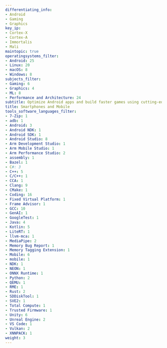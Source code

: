 ```yaml
---
differentiating_info:
- Android
- Gaming
- Graphics
key_ip:
- Cortex-X
- Cortex-A
- Immortalis
- Mali
maintopic: true
operatingsystems_filter:
- Android: 25
- Linux: 20
- macOS: 8
- Windows: 8
subjects_filter:
- Gaming: 6
- Graphics: 4
- ML: 8
- Performance and Architecture: 24
subtitle: Optimize Android apps and build faster games using cutting-edge Arm tech
title: Smartphones and Mobile
tools_software_languages_filter:
- 7-Zip: 1
- adb: 1
- Android: 3
- Android NDK: 1
- Android SDK: 1
- Android Studio: 8
- Arm Development Studio: 1
- Arm Mobile Studio: 1
- Arm Performance Studio: 2
- assembly: 1
- Bazel: 1
- C#: 3
- C++: 5
- C/C++: 1
- CCA: 1
- Clang: 9
- CMake: 1
- Coding: 16
- Fixed Virtual Platform: 1
- Frame Advisor: 1
- GCC: 10
- GenAI: 1
- GoogleTest: 1
- Java: 4
- Kotlin: 5
- LiteRT: 1
- llvm-mca: 1
- MediaPipe: 2
- Memory Bug Report: 1
- Memory Tagging Extension: 1
- Mobile: 6
- mobile: 1
- NDK: 1
- NEON: 1
- ONNX Runtime: 1
- Python: 2
- QEMU: 1
- RME: 1
- Rust: 2
- SDDiskTool: 1
- SVE2: 1
- Total Compute: 1
- Trusted Firmware: 1
- Unity: 6
- Unreal Engine: 2
- VS Code: 1
- Vulkan: 2
- XNNPACK: 1
weight: 3
---
```

